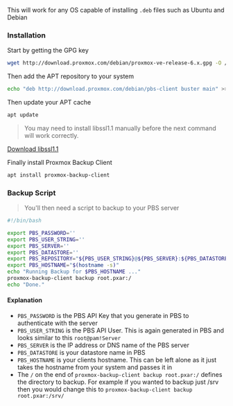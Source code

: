 This will work for any OS capable of installing ```.deb``` files such as Ubuntu and Debian

### Installation

Start by getting the GPG key

```bash
wget http://download.proxmox.com/debian/proxmox-ve-release-6.x.gpg -O /etc/apt/trusted.gpg.d/proxmox-ve-release-6.x.gpg
```

Then add the APT repository to your system

```bash
echo "deb http://download.proxmox.com/debian/pbs-client buster main" >> /etc/apt/sources.list.d/pbs-client.list
```

Then update your APT cache

```bash
apt update
```

> You may need to install libssl1.1 manually before the next command will work correctly.

[Download libssl1.1](https://apps.jdbnet.co.uk/pbs-amd64/libssl1.1.deb)

Finally install Proxmox Backup Client

```bash
apt install proxmox-backup-client
```

### Backup Script

> You'll then need a script to backup to your PBS server

```bash
#!/bin/bash

export PBS_PASSWORD=''
export PBS_USER_STRING=''
export PBS_SERVER=''
export PBS_DATASTORE=''
export PBS_REPOSITORY="${PBS_USER_STRING}@${PBS_SERVER}:${PBS_DATASTORE}"
export PBS_HOSTNAME="$(hostname -s)"
echo "Running Backup for $PBS_HOSTNAME ..."
proxmox-backup-client backup root.pxar:/
echo "Done."
```

#### Explanation

* ```PBS_PASSWORD``` is the PBS API Key that you generate in PBS to authenticate with the server
* ```PBS_USER_STRING``` is the PBS API User. This is again generated in PBS and looks similar to this ```root@pam!Server```
* ```PBS_SERVER``` is the IP address or DNS name of the PBS server
* ```PBS_DATASTORE``` is your datastore name in PBS
* ```PBS_HOSTNAME``` is your clients hostname. This can be left alone as it just takes the hostname from your system and passes it in
* The ```/``` on the end of ```proxmox-backup-client backup root.pxar:/``` defines the directory to backup. For example if you wanted to backup just /srv then you would change this to ```proxmox-backup-client backup root.pxar:/srv/```